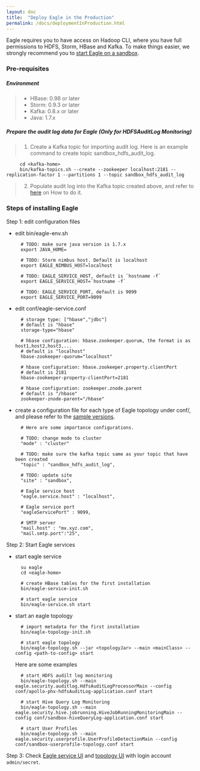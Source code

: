 ```yaml
---
layout: doc
title:  "Deploy Eagle in the Production"
permalink: /docs/deploymentInProduction.html
---
```



Eagle requires you to have access on Hadoop CLI, where you have full permissions to HDFS, Storm, HBase and Kafka. To make things easier, we strongly recommend you to [start Eagle on a sandbox](/docs/deploymentInSandbox.html).


### **Pre-requisites**

##### Environment
> * HBase: 0.98 or later
> * Storm: 0.9.3 or later
> * Kafka: 0.8.x or later
> * Java: 1.7.x


##### Prepare the audit log data for Eagle (Only for HDFSAuditLog Monitoring)
> 1. Create a Kafka topic for importing audit log. Here is an example command to create topic sandbox_hdfs_audit_log.
>
         cd <kafka-home>
         bin/kafka-topics.sh --create --zookeeper localhost:2181 --replication-factor 1 --partitions 1 --topic sandbox_hdfs_audit_log
> 2. Populate audit log into the Kafka topic created above, and refer to [here](/docs/importHDFSAuditLog.html) on How to do it.


### **Steps of installing Eagle**

Step 1: edit configuration files

* edit bin/eagle-env.sh

        # TODO: make sure java version is 1.7.x
        export JAVA_HOME=

        # TODO: Storm nimbus host. Default is localhost
        export EAGLE_NIMBUS_HOST=localhost

        # TODO: EAGLE_SERVICE_HOST, default is `hostname -f`
        export EAGLE_SERVICE_HOST=`hostname -f`

        # TODO: EAGLE_SERVICE_PORT, default is 9099
        export EAGLE_SERVICE_PORT=9099


* edit conf/eagle-service.conf

        # storage type: ["hbase","jdbc"]
        # default is "hbase"
        storage-type="hbase"

        # hbase configuration: hbase.zookeeper.quorum, the format is as host1,host2,host3,...
        # default is "localhost"
        hbase-zookeeper-quorum="localhost"

        # hbase configuration: hbase.zookeeper.property.clientPort
        # default is 2181
        hbase-zookeeper-property-clientPort=2181

        # hbase configuration: zookeeper.znode.parent
        # default is "/hbase"
        zookeeper-znode-parent="/hbase"

* create a configuration file for each type of Eagle topology under conf/, and please refer to the [sample versions](https://github.xyz.com/eagle/eagle/tree/master/eagle-assembly/src/main/conf).

        # Here are some importance configurations.

        # TODO: change mode to cluster
        "mode" : "cluster"

        # TODO: make sure the kafka topic same as your topic that have been created
        "topic" : "sandbox_hdfs_audit_log",

        # TODO: update site
        "site" : "sandbox",

        # Eagle service host
        "eagle.service.host" : "localhost",

        # Eagle service port
        "eagleServicePort" : 9099,

        # SMTP server
        "mail.host" : "mx.xyz.com",
        "mail.smtp.port":"25",


Step 2: Start Eagle services

* start eagle service

        su eagle
        cd <eagle-home>

        # create HBase tables for the first installation
        bin/eagle-service-init.sh

        # start eagle service
        bin/eagle-service.sh start

* start an eagle topology

        # import metadata for the first installation
        bin/eagle-topology-init.sh

        # start eagle topology
        bin/eagle-topology.sh --jar <topologyJar> --main <mainClass> --config <path-to-config> start

  Here are some examples

        # start HDFS audilt log monitoring
        bin/eagle-topology.sh --main eagle.security.auditlog.HdfsAuditLogProcessorMain --config conf/apollo-phx-hdfsAuditLog-application.conf start

        # start Hive Query Log Monitoring
        bin/eagle-topology.sh --main eagle.security.hive.jobrunning.HiveJobRunningMonitoringMain --config conf/sandbox-hiveQueryLog-application.conf start

        # start User Profiles
        bin/eagle-topology.sh --main eagle.security.userprofile.UserProfileDetectionMain --config conf/sandbox-userprofile-topology.conf start

Step 3: Check [Eagle service UI](http://sandbox.hortonworks.com:9099/eagle-service) and [topology UI](http://sandbox.hortonworks.com:8744) with login account `admin/secret`.


